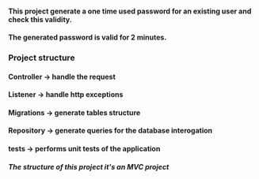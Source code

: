 #### This project generate a one time used password for an existing user and check this validity.
#### The generated password is valid for 2 minutes.
### Project structure

#### Controller -> handle the request
#### Listener -> handle http exceptions
#### Migrations -> generate tables structure
#### Repository -> generate queries for the database interogation
#### tests -> performs unit tests of the application
##### The structure of this project it's an MVC project